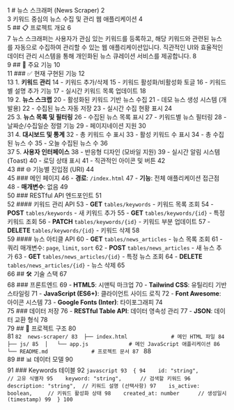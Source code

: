 1	# 뉴스 스크래퍼 (News Scraper)
     2	
     3	키워드 중심의 뉴스 수집 및 관리 웹 애플리케이션
     4	
     5	## 📋 프로젝트 개요
     6	
     7	뉴스 스크래퍼는 사용자가 관심 있는 키워드를 등록하고, 해당 키워드와 관련된 뉴스를 자동으로 수집하여 관리할 수 있는 웹 애플리케이션입니다. 직관적인 UI와 효율적인 데이터 관리 시스템을 통해 개인화된 뉴스 큐레이션 서비스를 제공합니다.
     8	
     9	## 🚀 주요 기능
    10	
    11	### ✅ 현재 구현된 기능
    12	
    13	1. **키워드 관리**
    14	   - 키워드 추가/삭제
    15	   - 키워드 활성화/비활성화 토글
    16	   - 키워드별 설명 추가 기능
    17	   - 실시간 키워드 목록 업데이트
    18	
    19	2. **뉴스 스크랩**
    20	   - 활성화된 키워드 기반 뉴스 수집
    21	   - 데모 뉴스 생성 시스템 (개발용)
    22	   - 수집된 뉴스 자동 저장
    23	   - 실시간 수집 현황 표시
    24	
    25	3. **뉴스 목록 및 필터링**
    26	   - 수집된 뉴스 목록 표시
    27	   - 키워드별 뉴스 필터링
    28	   - 날짜순/수집일순 정렬 기능
    29	   - 페이지네이션 지원
    30	
    31	4. **대시보드 및 통계**
    32	   - 총 키워드 수 표시
    33	   - 활성 키워드 수 표시
    34	   - 총 수집된 뉴스 수
    35	   - 오늘 수집된 뉴스 수
    36	
    37	5. **사용자 인터페이스**
    38	   - 반응형 디자인 (모바일 지원)
    39	   - 실시간 알림 시스템 (Toast)
    40	   - 로딩 상태 표시
    41	   - 직관적인 아이콘 및 버튼
    42	
    43	## 🌐 기능별 진입점 (URI)
    44	
    45	### 메인 페이지
    46	- **경로**: `/index.html`
    47	- **기능**: 전체 애플리케이션 접근점
    48	- **매개변수**: 없음
    49	
    50	### RESTful API 엔드포인트
    51	
    52	#### 키워드 관리 API
    53	- **GET** `tables/keywords` - 키워드 목록 조회
    54	- **POST** `tables/keywords` - 새 키워드 추가
    55	- **GET** `tables/keywords/{id}` - 특정 키워드 조회
    56	- **PATCH** `tables/keywords/{id}` - 키워드 부분 업데이트
    57	- **DELETE** `tables/keywords/{id}` - 키워드 삭제
    58	
    59	#### 뉴스 아티클 API
    60	- **GET** `tables/news_articles` - 뉴스 목록 조회
    61	  - 쿼리 매개변수: `page`, `limit`, `sort`
    62	- **POST** `tables/news_articles` - 새 뉴스 추가
    63	- **GET** `tables/news_articles/{id}` - 특정 뉴스 조회
    64	- **DELETE** `tables/news_articles/{id}` - 뉴스 삭제
    65	
    66	## 🛠 기술 스택
    67	
    68	### 프론트엔드
    69	- **HTML5**: 시맨틱 마크업
    70	- **Tailwind CSS**: 유틸리티 기반 스타일링
    71	- **JavaScript (ES6+)**: 클라이언트 사이드 로직
    72	- **Font Awesome**: 아이콘 시스템
    73	- **Google Fonts (Inter)**: 타이포그래피
    74	
    75	### 데이터 저장
    76	- **RESTful Table API**: 데이터 영속성 관리
    77	- **JSON**: 데이터 교환 형식
    78	
    79	## 📁 프로젝트 구조
    80	
    81	```
    82	news-scraper/
    83	├── index.html              # 메인 HTML 파일
    84	├── js/
    85	│   └── app.js             # 메인 JavaScript 애플리케이션
    86	└── README.md              # 프로젝트 문서
    87	```
    88	
    89	## 📊 데이터 모델
    90	
    91	### Keywords 테이블
    92	```javascript
    93	{
    94	  id: "string",           // 고유 식별자
    95	  keyword: "string",      // 검색할 키워드
    96	  description: "string",  // 키워드 설명 (선택사항)
    97	  is_active: boolean,     // 키워드 활성화 상태
    98	  created_at: number      // 생성일시 (timestamp)
    99	}
   100	```
